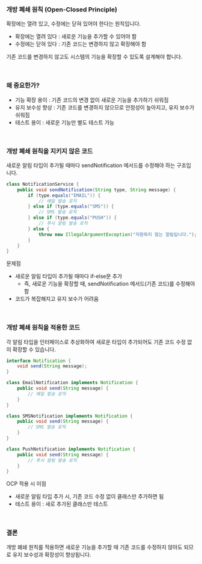### 개방 폐쇄 원칙 (Open-Closed Principle)

확장에는 열려 있고, 수정에는 닫혀 있어야 한다는 원칙입니다.

- 확장에는 열려 있다 : 새로운 기능을 추가할 수 있어야 함
- 수정에는 닫혀 있다 : 기존 코드는 변경하지 않고 확장해야 함

기존 코드를 변경하지 않고도 시스템의 기능을 확장할 수 있도록 설계해야 합니다.

<br />

### 왜 중요한가?

- 기능 확장 용이 : 기존 코드의 변경 없이 새로운 기능을 추가하기 쉬워짐
- 유지 보수성 향상 : 기존 코드를 변경하지 않으므로 안정성이 높아지고, 유지 보수가 쉬워짐
- 테스트 용이 : 새로운 기능만 별도 테스트 가능

<br />

### 개방 폐쇄 원칙을 지키지 않은 코드

새로운 알림 타입이 추가될 때마다 sendNotification 메서드를 수정해야 하는 구조입니다.

```java
class NotificationService {
    public void sendNotification(String type, String message) {
        if (type.equals("EMAIL")) {
            // 메일 발송 로직
        } else if (type.equals("SMS")) {
            // SMS 발송 로직
        } else if (type.equals("PUSH")) {
            // 푸시 알림 발송 로직
        } else {
            throw new IllegalArgumentException("지원하지 않는 알림입니다.");
        }
    }
}
```

문제점

- 새로운 알림 타입이 추가될 때마다 if-else문 추가
    - 즉, 새로운 기능을 확장할 때, sendNotification 메서드(기존 코드)를 수정해야 함
- 코드가 복잡해지고 유지 보수가 어려움

<br />

### 개방 폐쇄 원칙을 적용한 코드

각 알림 타입을 인터페이스로 추상화하여 새로운 타입이 추가되어도 기존 코드 수정 없이 확장할 수 있습니다.

```java
interface Notification {
    void send(String message);
}

class EmailNotification implements Notification {
    public void send(String message) {
        // 메일 발송 로직
    }
}

class SMSNotification implements Notification {
    public void send(String message) {
        // SMS 발송 로직
    }
}

class PushNotification implements Notification {
    public void send(String message) {
        // 푸시 알림 발송 로직
    }
}
```

OCP 적용 시 이점

- 새로운 알림 타입 추가 시, 기존 코드 수정 없이 클래스만 추가하면 됨
- 테스트 용이 : 새로 추가된 클래스만 테스트

<br />

### 결론

개방 폐쇄 원칙를 적용하면 새로운 기능을 추가할 때 기존 코드를 수정하지 않아도 되므로 유지 보수성과 확장성이 향상됩니다.
